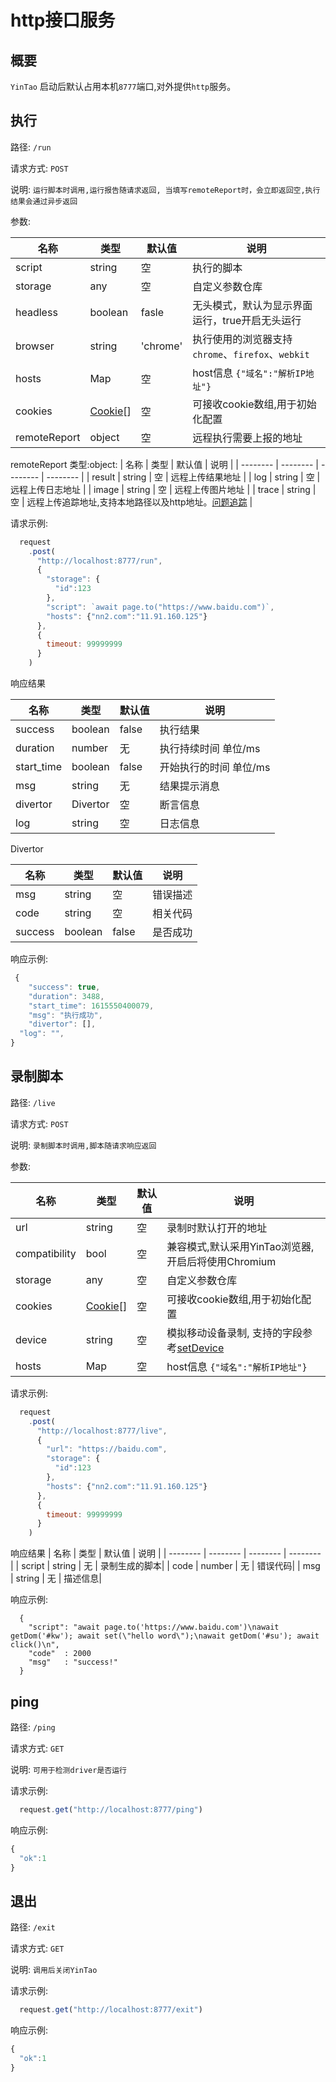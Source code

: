 # http接口服务

## 概要

  `YinTao` 启动后默认占用本机`8777`端口,对外提供`http`服务。

## 执行

  路径: `/run`

  请求方式: `POST`

  说明: `运行脚本时调用,运行报告随请求返回, 当填写remoteReport时，会立即返回空,执行结果会通过异步返回`

   参数:
  
  | 名称        | 类型   |  默认值  | 说明  |
  | --------   | --------  | --------  |  -------- |
  | script     | string |   空     |  执行的脚本|
  | storage    | any    |  空     | 自定义参数仓库    |
  | headless   | boolean   |  fasle   | 无头模式，默认为显示界面运行，true开启无头运行  |
  | browser    | string    |  'chrome'     | 执行使用的浏览器支持 `chrome`、`firefox`、`webkit` |
  | hosts       | Map    | 空      | host信息 `{"域名":"解析IP地址"}`|  
  | cookies    | [Cookie](https://dqa.jd.com/YinTao/guide/data/cookie.html)[]    |  空     | 可接收cookie数组,用于初始化配置 |
  | remoteReport | object    | 空      | 远程执行需要上报的地址|  

  remoteReport 类型:object:
  | 名称        | 类型      |   默认值   |   说明     |
  | --------   | --------  | --------  |  -------- |
  | result     | string   |   空      | 远程上传结果地址 |
  | log        | string   |    空     | 远程上传日志地址 |
  | image      | string   |    空     | 远程上传图片地址 |
  | trace      | string   |    空     | 远程上传追踪地址,支持本地路径以及http地址。[问题追踪](https://dqa.jd.com/YinTao/guide/course/trace.html) |

  请求示例:
``` js
  request
    .post(
      "http://localhost:8777/run",
      {
        "storage": {
          "id":123
        },
        "script": `await page.to("https://www.baidu.com")`,
        "hosts": {"nn2.com":"11.91.160.125"}
      },
      {
        timeout: 99999999
      }
    )
```

响应结果

  | 名称        | 类型   |  默认值  | 说明  |
  | --------   | --------  | --------  |  -------- |
  | success     | boolean |   false     |  执行结果|
  | duration     | number |   无     |  执行持续时间 单位/ms|
  | start_time     | boolean |   false     |  开始执行的时间 单位/ms|
  | msg     | string |   无     |  结果提示消息 |
  | divertor     | Divertor |   空     |  断言信息 |
  | log     | string |   空     |  日志信息 |

  Divertor

  | 名称        | 类型   |  默认值  | 说明  |
  | --------   | --------  | --------  |  -------- |
  | msg     | string |   空     |  错误描述|
  | code     | string |   空     |  相关代码|
  | success     | boolean |   false     |  是否成功|

  响应示例:
``` js
 {
	"success": true,
	"duration": 3488,
	"start_time": 1615550400079,
	"msg": "执行成功",
	"divertor": [],
  "log": "",
}
```



## 录制脚本
  路径: `/live`

  请求方式: `POST`

  说明: `录制脚本时调用,脚本随请求响应返回`

  参数:
  
  | 名称        | 类型   |  默认值  | 说明  |
  | --------   | --------  | --------  |  -------- |
  | url      | string| 空   |  录制时默认打开的地址   |
  | compatibility      | bool| 空   |  兼容模式,默认采用YinTao浏览器,开启后将使用Chromium  |
  | storage    | any    |  空     | 自定义参数仓库    |
   | cookies    | [Cookie](https://dqa.jd.com/YinTao/guide/data/cookie.html)[]    |  空     | 可接收cookie数组,用于初始化配置 |
  | device    | string    |  空     | 模拟移动设备录制, 支持的字段参考[setDevice](https://github.com/microsoft/playwright/blob/main/packages/playwright-core/src/server/deviceDescriptorsSource.json) |
  | hosts       | Map    | 空      | host信息 `{"域名":"解析IP地址"}`|     
  
   请求示例:
``` js
  request
    .post(
      "http://localhost:8777/live",
      {
        "url": "https://baidu.com",
        "storage": {
          "id":123
        },
        "hosts": {"nn2.com":"11.91.160.125"}  
      },
      {
        timeout: 99999999
      }
    )
```

响应结果
  | 名称        | 类型   |  默认值  | 说明  |
  | --------   | --------  | --------  |  -------- |
  | script     | string |   无     |  录制生成的脚本|
  | code     | number |   无       |  错误代码|
  | msg     | string |   无        |  描述信息|


  响应示例:

```
  {
    "script": "await page.to('https://www.baidu.com')\nawait getDom('#kw'); await set(\"hello word\");\nawait getDom('#su'); await click()\n",
    "code"  : 2000
    "msg"   : "success!"
  }
```


## ping

路径: `/ping`

请求方式: `GET`

说明: `可用于检测driver是否运行`

请求示例: 
``` js
  request.get("http://localhost:8777/ping")
```

响应示例:
``` js
{
  "ok":1
}
```

## 退出

路径: `/exit`

请求方式: `GET`

说明: `调用后关闭YinTao`

请求示例:
``` js
  request.get("http://localhost:8777/exit")
```

响应示例:
``` js
{
  "ok":1
}
```